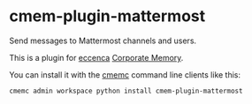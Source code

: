 # cmem-plugin-mattermost

Send messages to Mattermost channels and users.

This is a plugin for [eccenca](https://eccenca.com) [Corporate Memory](https://documentation.eccenca.com).

You can install it with the [cmemc](https://eccenca.com/go/cmemc) command line
clients like this:

```
cmemc admin workspace python install cmem-plugin-mattermost
```

